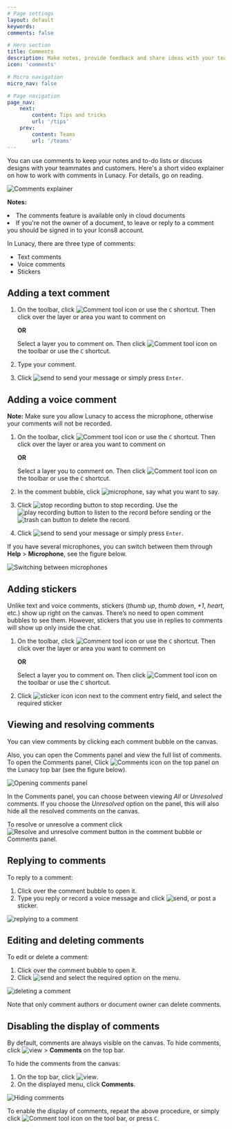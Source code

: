 ```yaml
---
# Page settings
layout: default
keywords:
comments: false

# Hero section
title: Comments
description: Make notes, provide feedback and share ideas with your teammates
icon: 'comments'

# Micro navigation
micro_nav: false

# Page navigation
page_nav:
    next:
        content: Tips and tricks
        url: '/tips'
    prev:
        content: Teams
        url: '/teams'
---
```



You can use comments to keep your notes and to-do lists or discuss designs with your teammates and customers. Here's a short video explainer on how to work with comments in Lunacy. For details, go on reading.

![Comments explainer](/public/comments-to-layers-1024.gif)


<div class="callout callout--warning">
    <p><strong>Notes:</strong></p> <li>The comments feature is available only in cloud documents</li><li>If you're not the owner of a document, to leave or reply to a comment you should be signed in to your Icons8 account.</li>
</div>

In Lunacy, there are three type of comments:

* Text comments
* Voice comments
* Stickers



## Adding a text comment

1. On the toolbar, click ![Comment tool icon](/public/comment_icon.png) or use the `C` shortcut. Then click over the layer or area you want to comment on

    **OR**

    Select a layer you to comment on. Then click ![Comment tool icon](/public/comment_icon.png) on the toolbar or use the `C` shortcut.

2. Type your comment.
3. Click ![send](/public/Paper_Plane_Icon.png) to send your message or simply press `Enter`.

## Adding a voice comment

<div class="callout callout--warning">
    <p><strong>Note:</strong> Make sure you allow Lunacy to access the microphone, otherwise your comments will not be recorded.</p>
</div>

1. On the toolbar, click ![Comment tool icon](/public/comment_icon.png) or use the `C` shortcut. Then click over the layer or area you want to comment on

    **OR**

    Select a layer you to comment on. Then click ![Comment tool icon](/public/comment_icon.png) on the toolbar or use the `C` shortcut.

2. In the comment bubble, click ![microphone](/public/Microphone_Icon.png), say what you want to say. 
3. Click ![stop recording button](/public/stop_voice_comment_icon.png) to stop recording. Use the ![play recording](/public/play_voice_comment_icon.png) button to listen to the record before sending or the ![trash can button](/public/trash_can_icon.png) to delete the record.
4. Click ![send](/public/Paper_Plane_Icon.png) to send your message or simply press `Enter`.

If you have several microphones, you can switch between them through **Help** > **Microphone**, see the figure below.

![Switching between microphones](/public/comments_micro.png)


## Adding stickers

Unlike text and voice comments, stickers (*thumb up*, *thumb down*, *+1*, *heart*, etc.) show up right on the canvas. There’s no need to open comment bubbles to see them. However, stickers that you use in replies to comments will show up only inside the chat.

1. On the toolbar, click ![Comment tool icon](/public/comment_icon.png) or use the `C` shortcut. Then click over the layer or area you want to comment on

    **OR**

    Select a layer you to comment on. Then click ![Comment tool icon](/public/comment_icon.png) on the toolbar or use the `C` shortcut.

2. Click ![sticker icon](/public/sticker_icon.png) icon next to the comment entry field, and select the required sticker


## Viewing and resolving comments

You can view comments by clicking each comment bubble on the canvas.

Also, you can open the Comments panel and view the full list of comments. To open the Comments panel, Click ![Comments icon on the top panel](/public/comments_toppanel_icon.png) on the Lunacy top bar (see the figure below).


![Opening comments panel](/public/opening_comments_panel.png)

In the Comments panel, you can choose between viewing *All* or *Unresolved* comments. If you choose the *Unresolved* option on the panel, this will also hide all the resolved comments on the canvas.

To resolve or unresolve a comment click ![Resolve and unresolve comment button](/public/resolve_comment_icon.png) in the comment bubble or Comments panel.

## Replying to comments

To reply to a comment:

1. Click over the comment bubble to open it.
2. Type you reply or record a voice message and click ![send](/public/Paper_Plane_Icon.png), or post a sticker.

![replying to a comment](/public/replying_comments.png)



## Editing and deleting comments

To edit or delete a comment:

1. Click over the comment bubble to open it.
2. Click ![send](/public/show_more_icon.png) and select the required option on the menu.

![deleting a comment](/public/deleting_comments.png)

Note that only comment authors or document owner can delete comments. 



## Disabling the display of comments

By default, comments are always visible on the canvas. To hide comments, click ![view](/public/nine_dots_icon.png) > **Comments** on the top bar.

To hide the comments from the canvas:

1. On the top bar, click ![view](/public/nine_dots_icon.png).
2. On the displayed menu, click **Comments**.

![Hiding comments](/public/hiding_comments.png)


To enable the display of comments, repeat the above procedure, or simply click ![Comment tool icon](/public/comment_icon.png) on the tool bar, or press `C`. 



